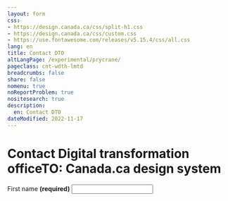 ```yaml
---
layout: form
css:
- https://design.canada.ca/css/split-h1.css
- https://design.canada.ca/css/custom.css
- https://use.fontawesome.com/releases/v5.15.4/css/all.css
lang: en
title: Contact DTO
altLangPage: /experimental/prycrane/
pageclass: cnt-wdth-lmtd
breadcrumbs: false
share: false
nomenu: true
noReportProblem: true
nositesearch: true
description: 
  en: Contact DTO 
dateModified: 2022-11-17
---
```


<div class="container">
	<div class="row">
		<div class="col-md-12">
			<h1 property="name" id="wb-cont" dir="ltr"><span class="stacked"><span>Contact Digital transformation officeTO</span>: <span>Canada.ca design system</span></span></h1>
<div class="wb-frmvld">
   <form action="#" method="get" id="validation-example">
   <div class="form-group">
      <label for="fname1" class="required"><span class="field-name">First name</span> <strong class="required" aria-hidden="true">(required)</strong></label>
      <input class="form-control" id="fname1" name="fname1" type="text" autocomplete="given-name" required="required" data-rule-minlength="2" />
  </div>
</form></div>				
		</div>
	</div>
</div>
